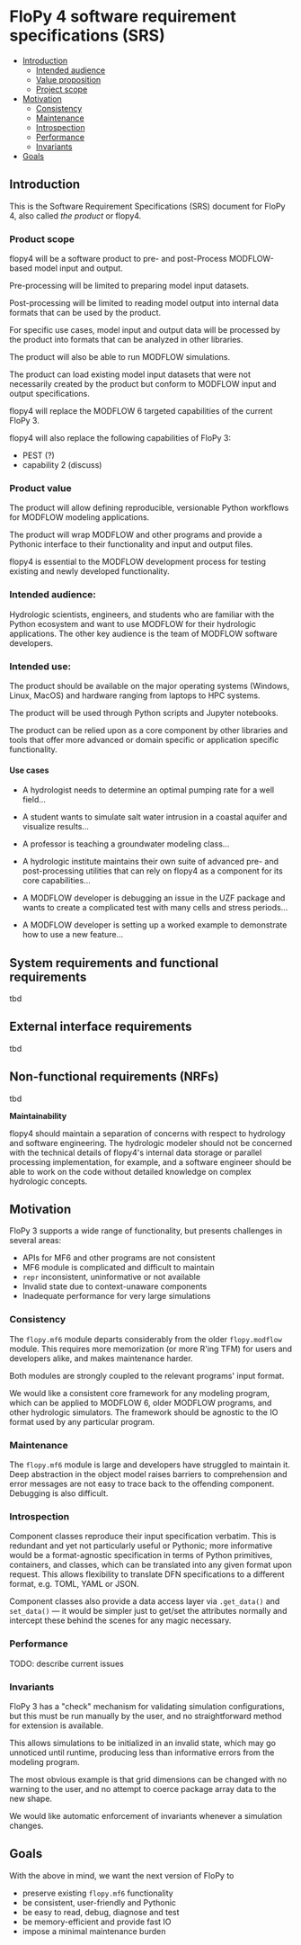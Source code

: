 # FloPy 4 software requirement specifications (SRS)

<!-- START doctoc generated TOC please keep comment here to allow auto update -->
<!-- DON'T EDIT THIS SECTION, INSTEAD RE-RUN doctoc TO UPDATE -->

- [Introduction](#introduction)
  - [Intended audience](#intended-audience)
  - [Value proposition](#value-proposition)
  - [Project scope](#project-scope)
- [Motivation](#motivation)
  - [Consistency](#consistency)
  - [Maintenance](#maintenance)
  - [Introspection](#introspection)
  - [Performance](#performance)
  - [Invariants](#invariants)
- [Goals](#goals)

<!-- END doctoc generated TOC please keep comment here to allow auto update -->

## Introduction

This is the Software Requirement Specifications (SRS) document for FloPy 4, also
called *the product* or flopy4.

### Product scope

flopy4 will be a software product to pre- and post-Process MODFLOW-based 
model input and output.

Pre-processing will be limited to preparing model input datasets. 

Post-processing will be limited to reading model output into internal data formats 
that can be used by the product.

For specific use cases, model input and output data will be processed by the 
product into formats that can be analyzed in other libraries.

The product will also be able to run MODFLOW simulations.

The product can load existing model input datasets that were not necessarily 
created by the product but conform to MODFLOW input and output specifications.

flopy4 will replace the MODFLOW 6 targeted capabilities of the current FloPy 3.

flopy4 will also replace the following capabilities of FloPy 3:
  * PEST (?)
  * capability 2 (discuss)

### Product value

The product will allow defining reproducible, versionable Python workflows for
MODFLOW modeling applications. 

The product will wrap MODFLOW and other programs and provide a Pythonic interface 
to their functionality and input and output files. 

flopy4 is essential to the MODFLOW development process for testing existing and 
newly developed functionality.

### Intended audience: 

Hydrologic scientists, engineers, and students who are familiar with the Python 
ecosystem and want to use MODFLOW for their hydrologic applications. The other 
key audience is the team of MODFLOW software developers.

### Intended use: 

The product should be available on the major operating systems 
(Windows, Linux, MacOS) and hardware ranging from laptops to HPC systems.

The product will be used through Python scripts and Jupyter notebooks. 

The product can be relied upon as a core component by other libraries and 
tools that offer more advanced or domain specific or application specific 
functionality.

#### Use cases

* A hydrologist needs to determine an optimal pumping rate for a well field...

* A student wants to simulate salt water intrusion in a coastal aquifer and 
visualize results...

* A professor is teaching a groundwater modeling class...

* A hydrologic institute maintains their own suite of advanced pre- and 
post-processing utilities that can rely on flopy4 as a component for its 
core capabilities...

* A MODFLOW developer is debugging an issue in the UZF package and wants to 
create a complicated test with many cells and stress periods...

* A MODFLOW developer is setting up a worked example to demonstrate how to 
use a new feature...

## System requirements and functional requirements
tbd

## External interface requirements
tbd

## Non-functional requirements (NRFs)
tbd

**Maintainability**

flopy4 should maintain a separation of concerns with respect to hydrology and
software engineering. The hydrologic modeler should not be concerned with the
technical details of flopy4's internal data storage or parallel processing 
implementation, for example, and a software engineer should be able to work 
on the code without detailed knowledge on complex hydrologic concepts.


## Motivation

FloPy 3 supports a wide range of functionality, but presents challenges
in several areas:

- APIs for MF6 and other programs are not consistent
- MF6 module is complicated and difficult to maintain
- `repr` inconsistent, uninformative or not available
- Invalid state due to context-unaware components
- Inadequate performance for very large simulations

### Consistency

The `flopy.mf6` module departs considerably from the older `flopy.modflow`
module. This requires more memorization (or more R'ing TFM) for users and
developers alike, and makes maintenance harder.

Both modules are strongly coupled to the relevant programs' input format.

We would like a consistent core framework for any modeling program, which
can be applied to MODFLOW 6, older MODFLOW programs, and other hydrologic
simulators. The framework should be agnostic to the IO format used by any
particular program.

### Maintenance

The `flopy.mf6` module is large and developers have struggled to maintain
it. Deep abstraction in the object model raises barriers to comprehension
and error messages are not easy to trace back to the offending component.
Debugging is also difficult.

### Introspection

Component classes reproduce their input specification verbatim. This is
redundant and yet not particularly useful or Pythonic; more informative
would be a format-agnostic specification in terms of Python primitives,
containers, and classes, which can be translated into any given format
upon request. This allows flexibility to translate DFN specifications
to a different format, e.g. TOML, YAML or JSON.

Component classes also provide a data access layer via `.get_data()` and
`set_data()` &mdash; it would be simpler just to get/set the attributes
normally and intercept these behind the scenes for any magic necessary.

### Performance

TODO: describe current issues

### Invariants

FloPy 3 has a "check" mechanism for validating simulation configurations,
but this must be run manually by the user, and no straightforward method
for extension is available.

This allows simulations to be initialized in an invalid state, which may
go unnoticed until runtime, producing less than informative errors from
the modeling program.

The most obvious example is that grid dimensions can be changed with no warning to the user, and no attempt to coerce package array data to the
new shape.

We would like automatic enforcement of invariants whenever a simulation
changes.

## Goals

With the above in mind, we want the next version of FloPy to

- preserve existing `flopy.mf6` functionality
- be consistent, user-friendly and Pythonic
- be easy to read, debug, diagnose and test
- be memory-efficient and provide fast IO
- impose a minimal maintenance burden
